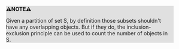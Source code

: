 <div style="margin:2em; background-color: #e0e0e0;">

<strong>⚠️NOTE️️️⚠️</strong>

Given a partition of set S, by definition those subsets shouldn't have any overlapping objects. But if they do, the inclusion-exclusion principle can be used to count the number of objects in S.
</div>

